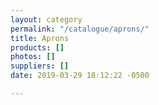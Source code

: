 ```yaml
---
layout: category
permalink: "/catalogue/aprons/"
title: Aprons
products: []
photos: []
suppliers: []
date: 2019-03-29 18:12:22 -0500

---
```

